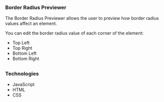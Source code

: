 ### Border Radius Previewer

The Border Radius Previewer allows the user to preview how border radius values ​​affect an element.

You can edit the border radius value of each corner of the element:

- Top Left
- Top Right
- Bottom Left
- Bottom Right

##

### Technologies

- JavaScript
- HTML
- CSS

##